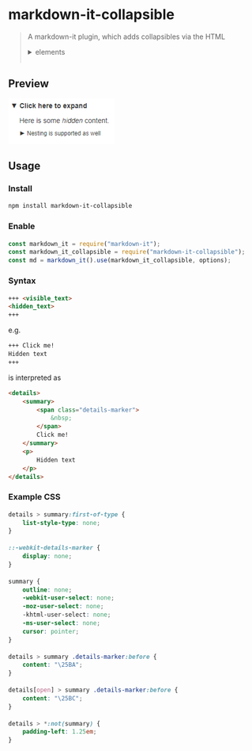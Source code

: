 # markdown-it-collapsible

> A markdown-it plugin, which adds collapsibles via the HTML <details> and <summary> elements

## Preview

![preview](docs/preview.png)

## Usage

### Install

```bash
npm install markdown-it-collapsible
```

### Enable

```js
const markdown_it = require("markdown-it");
const markdown_it_collapsible = require("markdown-it-collapsible");
const md = markdown_it().use(markdown_it_collapsible, options);
```
### Syntax

```md
+++ <visible_text>
<hidden_text>
+++
```

e.g.

```md
+++ Click me!
Hidden text
+++
```

is interpreted as

```html
<details>
	<summary>
        <span class="details-marker">
            &nbsp;
        </span>
        Click me!
    </summary>
    <p>
        Hidden text
    </p>
</details>
```



### Example CSS

```css
details > summary:first-of-type {
	list-style-type: none;
}

::-webkit-details-marker {
	display: none;
}

summary {
	outline: none;
	-webkit-user-select: none;
	-moz-user-select: none;
	-khtml-user-select: none;
	-ms-user-select: none;
	cursor: pointer;
}

details > summary .details-marker:before {
	content: "\25BA";
}

details[open] > summary .details-marker:before {
	content: "\25BC";
}

details > *:not(summary) {
	padding-left: 1.25em;
}
```
